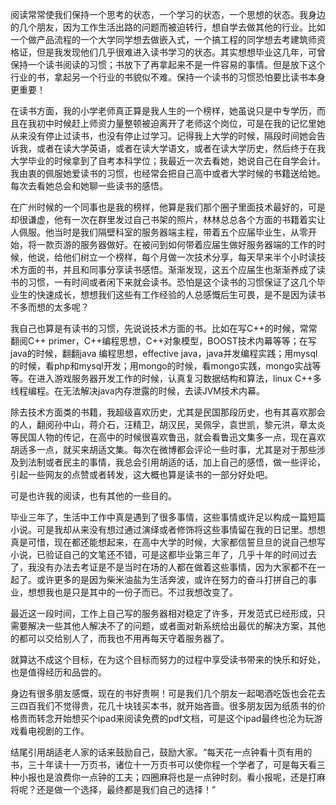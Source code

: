 阅读常常使我们保持一个思考的状态，一个学习的状态，一个思想的状态。我身边的几个朋友，因为工作生活出路的问题而被迫转行，想自学去做其他的行业。比如一个做产品流程的一个大学同学想去做嵌入式，一个搞工程的同学想去考建筑师资格证，但是我发现他们几乎很难进入读书学习的状态。其实想想毕业这几年，可曾保持一个读书阅读的习惯；书放下了再拿起来不是一件容易的事情。但是放下这个行业的书，拿起另一个行业的书貌似不难。保持一个读书的习惯恐怕要比读书本身更重要！

在读书方面，我的小学老师真正算是我人生的一个榜样，她虽说只是中专学历，而且在我初中时候赶上师资力量整顿被迫离开了老师这个岗位，可是在我的记忆里她从来没有停止过读书，也没有停止过学习。记得我上大学的时候，隔段时间她会告诉我，或者在读大学英语，或者在读大学语文，或者在读大学历史，然后终于在我大学毕业的时候拿到了自考本科学位；我最近一次去看她，她说自己在自学会计。我由衷的佩服她爱读书的习惯，也经常会把自己高中或者大学时候的书籍送给她。每次去看她总会和她聊一些读书的感悟。

在广州时候的一个同事也是我的榜样，他算是我们那个圈子里面技术最好的，可是却很谦虚，他有一次在群里发过自己书架的照片，林林总总各个方面的书籍着实让人佩服。他当时是我们隔壁科室的服务器端主程，带着五个应届毕业生，从零开始，将一款页游的服务器做好。在被问到如何带着应届生做好服务器端的工作的时候，他说，给他们树立一个榜样，每个月做一次技术分享，每天早来半个小时读技术方面的书，并且和同事分享读书感悟。渐渐发现，这五个应届生也渐渐养成了读书的习惯，一有时间或者闲下来就会读书。恐怕是这个读书的习惯保证了这几个毕业生的快速成长，想想我们这些有工作经验的人总感慨后生可畏，是不是因为读书不多而想的太多呢？

我自己也算是有读书的习惯，先说说技术方面的书。比如在写C++的时候，常常翻阅C++ primer，C++编程思想，C++对象模型，BOOST技术内幕等等；在写java的时候，翻翻java 编程思想，effective java，java并发编程实践；用mysql的时候，看php和mysql开发；用mongo的时候，看mongo实践，mongo实战等等。在进入游戏服务器开发工作的时候，认真复习数据结构和算法，linux C++多线程编程。在无法解决java内存泄露的时候，去读JVM技术内幕。

除去技术方面类的书籍，我超级喜欢历史，尤其是民国那段历史，也有其喜欢那会的人，翻阅孙中山，蒋介石，汪精卫，胡汉民，吴佩孚，袁世凯，黎元洪，章太炎等民国人物的传记，在高中的时候很喜欢鲁迅，就会看鲁迅文集多一点，现在喜欢胡适多一点，就买来胡适文集。每次在微博都会评论一些时事，尤其是对于那些涉及到法制或者民主的事情，我总会引用胡适的话，加上自己的感悟，做一些评论，引起一些网友的点赞或者转发，这大概也算是读书的一部分好处吧。

可是也许我的阅读，也有其他的一些目的。

毕业三年了，生活中工作中真是遇到了很多事情，这些事情或许足以构成一篇短篇小说。可是我却从来没有想过通过演绎或者修饰将这些事情留在我的日记里。想想真是可惜，现在都还能想起来，在高中大学的时候，大家都信誓旦旦的说自己想写小说，已验证自己的文笔还不错，可是这都毕业第三年了，几乎十年的时间过去了，我没有办法去考证是不是当时在场的人都在做着这些事情，因为大家都不在一起了。或许更多的是因为柴米油盐为生活奔波，或许在努力的奋斗打拼自己的事业，想想我也是只是其中的一份子而已。不过我想改变了。

最近这一段时间，工作上自己写的服务器相对稳定了许多，开发范式已经形成，只需要解决一些其他人解决不了的问题，或者面对新系统给出最优的解决方案，其他的都可以交给别人了，而我也不用再每天守着服务器了。

就算达不成这个目标，在为这个目标而努力的过程中享受读书带来的快乐和好处，也是值得经历和品尝的。

身边有很多朋友感慨，现在的书好贵啊！可是我们几个朋友一起喝酒吃饭也会花去三四百我们不觉得贵，花几十块钱买本书，就开始吝啬。很多朋友因为纸质书的价格贵而转念开始想买个ipad来阅读免费的pdf文档，可是这个ipad最终也沦为玩游戏看电视剧的工作。

结尾引用胡适老人家的话来鼓励自己，鼓励大家。“每天花一点钟看十页有用的书，三十年读十一万页书，诸位十一万页书可以使你程一个学者了，可是每天看三种小报也是浪费你一点钟的工夫；四圈麻将也是一点钟时刻。看小报呢，还是打麻将呢？还是做一个选择，最终都是我们自己的选择！”